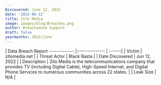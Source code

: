 ```yaml
---
Discovered: June 12, 2022
date: '2022-06-12'
title: Zito Media
image: images/blog/Breaches.png
author: Breachsense Support
draft: false
yearmonths: 2022/june
---
```



| Data Breach Report
------------:   |:-------------:    | :-----:|
| Victim    | zitomedia.net      | 
| Threat Actor    | Black Basta      | 
| Date Discovered    | Jun 12, 2022      | 
| Description    | Zito Media is the telecommunications company that provides TV (including Digital Cable), High-Speed Internet, and Digital Phone Services to numerous communities across 22 states.      | 
| Leak Size    | N/A      | 

